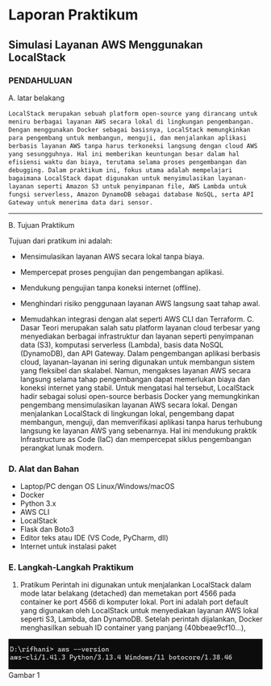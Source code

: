 # Laporan Praktikum  
## Simulasi Layanan AWS Menggunakan LocalStack 


###  PENDAHULUAN 

A. latar belakang   

    LocalStack merupakan sebuah platform open-source yang dirancang untuk meniru berbagai layanan AWS secara lokal di lingkungan pengembangan. Dengan menggunakan Docker sebagai basisnya, LocalStack memungkinkan para pengembang untuk membangun, menguji, dan menjalankan aplikasi berbasis layanan AWS tanpa harus terkoneksi langsung dengan cloud AWS yang sesungguhnya. Hal ini memberikan keuntungan besar dalam hal efisiensi waktu dan biaya, terutama selama proses pengembangan dan debugging. Dalam praktikum ini, fokus utama adalah mempelajari bagaimana LocalStack dapat digunakan untuk menyimulasikan layanan-layanan seperti Amazon S3 untuk penyimpanan file, AWS Lambda untuk fungsi serverless, Amazon DynamoDB sebagai database NoSQL, serta API Gateway untuk menerima data dari sensor.
---

B. Tujuan Praktikum 

Tujuan dari pratikum ini adalah: 

-   Mensimulasikan layanan AWS secara lokal tanpa biaya.

-   Mempercepat proses pengujian dan pengembangan aplikasi.

-   Mendukung pengujian tanpa koneksi internet (offline).

-   Menghindari risiko penggunaan layanan AWS langsung saat tahap awal.

-   Memudahkan integrasi dengan alat seperti AWS CLI dan Terraform.
C. Dasar Teori
    merupakan salah satu platform layanan cloud terbesar yang menyediakan berbagai infrastruktur dan layanan seperti penyimpanan data (S3), komputasi serverless (Lambda), basis data NoSQL (DynamoDB), dan API Gateway. Dalam pengembangan aplikasi berbasis cloud, layanan-layanan ini sering digunakan untuk membangun sistem yang fleksibel dan skalabel. Namun, mengakses layanan AWS secara langsung selama tahap pengembangan dapat memerlukan biaya dan koneksi internet yang stabil. Untuk mengatasi hal tersebut, LocalStack hadir sebagai solusi open-source berbasis Docker yang memungkinkan pengembang mensimulasikan layanan AWS secara lokal. Dengan menjalankan LocalStack di lingkungan lokal, pengembang dapat membangun, menguji, dan memverifikasi aplikasi tanpa harus terhubung langsung ke layanan AWS yang sebenarnya. Hal ini mendukung praktik Infrastructure as Code (IaC) dan mempercepat siklus pengembangan perangkat lunak modern.

###  D. Alat dan Bahan  
- Laptop/PC dengan OS Linux/Windows/macOS  
- Docker  
- Python 3.x  
- AWS CLI  
- LocalStack  
- Flask dan Boto3  
- Editor teks atau IDE (VS Code, PyCharm, dll)  
- Internet untuk instalasi paket


###  E. Langkah-Langkah Praktikum
1.  Pratikum
    Perintah ini digunakan untuk menjalankan LocalStack dalam mode latar belakang (detached) dan memetakan port 4566 pada container ke port 4566 di komputer lokal. Port ini adalah port default yang digunakan oleh LocalStack untuk menyediakan layanan AWS lokal seperti S3, Lambda, dan DynamoDB. Setelah perintah dijalankan, Docker menghasilkan sebuah ID container yang panjang (40bbeae9cf10...), 

![Tampilan LocalStack](images/img.jpg)
            Gambar 1    

